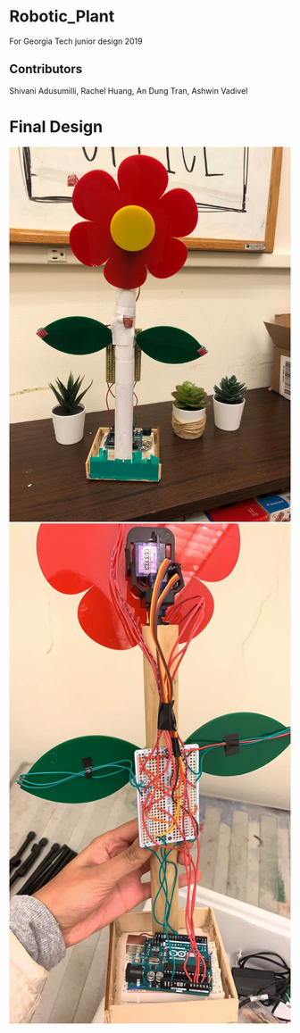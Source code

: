 # Robotic_Plant
For Georgia Tech junior design 2019

## Contributors
Shivani Adusumilli, Rachel Huang, An Dung Tran, Ashwin Vadivel

# Final Design
![alt text](front_flower.jpg)
![alt text](back_flower.jpg)
